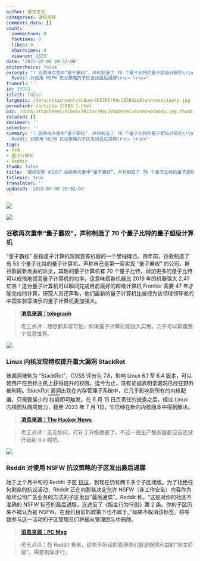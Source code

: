 ```yaml
---
author: 硬核老王
categories: 硬核观察
comments_data: []
count:
  commentnum: 0
  favtimes: 0
  likes: 0
  sharetimes: 0
  viewnum: 1623
date: '2023-07-09 20:52:00'
editorchoice: false
excerpt: "? 谷歌再次重申“量子霸权”，声称制造了 70 个量子比特的量子超级计算机\r\n? Linux 内核发现特权提升重大漏洞 StackRot\r\n?
  Reddit 对使用 NSFW 抗议策略的子区发出最后通牒\r\n» \r\n»"
fromurl: ''
id: 15983
islctt: false
largepic: /data/attachment/album/202307/09/205802z9lwnonmzxpioo4p.jpg
permalink: /article-15983-1.html
pic: /data/attachment/album/202307/09/205802z9lwnonmzxpioo4p.jpg.thumb.jpg
related: []
reviewer: ''
selector: ''
summary: "? 谷歌再次重申“量子霸权”，声称制造了 70 个量子比特的量子超级计算机\r\n? Linux 内核发现特权提升重大漏洞 StackRot\r\n?
  Reddit 对使用 NSFW 抗议策略的子区发出最后通牒\r\n» \r\n»"
tags:
- 内核
- 量子计算机
- Reddit
thumb: false
title: '硬核观察 #1057 谷歌再次重申“量子霸权”，声称制造了 70 个量子比特的量子超级计算'
titlepic: true
translator: ''
updated: '2023-07-09 20:52:00'
---
```


![](/data/attachment/album/202307/09/205802z9lwnonmzxpioo4p.jpg)


![](/data/attachment/album/202307/09/205143sgh7l60hfz7k8h00.jpg)


### 谷歌再次重申“量子霸权”，声称制造了 70 个量子比特的量子超级计算机


“量子霸权” 是指量子计算机超越现有机器的一个里程碑点。四年前，谷歌制造了有 53 个量子比特的量子计算机，声称自己是第一家实现 “量子霸权” 的公司。据谷歌最新发表的论文，其新的量子计算机有 70 个量子比特，增加更多的量子比特可以成倍地提高量子计算机的功率，这意味着新机器比 2019 年的机器强大 2.41 亿倍！这台量子计算机可以瞬间完成目前最好的超级计算机 Frontier 需要 47 年才能完成的计算。研究人员还声称，他们最新的量子计算机比被视为该领域领导者的中国实验室演示的量子计算机更加强大。



> 
> **[消息来源：telegraph](https://www.telegraph.co.uk/business/2023/07/02/google-quantum-computer-breakthrough-instant-calculations/)**
> 
> 
> 



> 
> 老王点评：想想都非常可怕，如果量子计算机能投入实用，几乎可以颠覆整个信息世界。
> 
> 
> 


![](/data/attachment/album/202307/09/205156j8lt3hq9gbel9ljj.jpg)


### Linux 内核发现特权提升重大漏洞 StackRot


该漏洞被称为 “StackRot”，CVSS 评分为 7.8，影响 Linux 6.1 至 6.4 版本，可以使用户在目标主机上获得提升的权限。迄今为止，没有证据表明该漏洞已经在野外被利用。StackRot 漏洞出现在内存管理子系统中，它几乎影响到所有的内核配置，只需要最小的<ruby> 权能 <rt>  capability </rt></ruby>即可触发。在 6 月 15 日负责任的披露之后，经过 Linux 内核团队两周努力，截至 2023 年 7 月 1日，它已经在新的内核版本中得到解决。



> 
> **[消息来源：The Hacker News](https://thehackernews.com/2023/07/researchers-uncover-new-linux-kernel.html)**
> 
> 
> 



> 
> 老王点评：无论如何，打补丁升级就是了。不过一般生产服务器都应该还没升级到 6.x 呢吧。
> 
> 
> 


![](/data/attachment/album/202307/09/205216qwgghgi2kecf6iaz.jpg)


### Reddit 对使用 NSFW 抗议策略的子区发出最后通牒


始于上个月中旬的 Reddit 子区 [抗议](/article-15895-1.html)，到现在仍有两千多个子区闭版。为了杜绝任何剩余的抗议活动，Reddit 正在向那些决定允许 NSFW（非工作安全）内容作为破坏公司广告业务的方式的子区发出“最后通牒”。Reddit 称，“这是对你的社区不准确的 NSFW 标签的最后通牒，这违反了《版主行为守则》第 2 条。你的子区历来不被认为是 NSFW，在我们目前的政策下也不属于。”如果不取消该标签，将导致参与这一活动的子区管理员们将被从管理团队中删除。



> 
> **[消息来源：PC Mag](https://www.pcmag.com/news/reddit-gives-final-warning-to-subreddits-using-nsfw-protest-tactic)**
> 
> 
> 



> 
> 老王点评：在 Reddit 看来，这些不听话的管理员们就是既得利益的“地主阶级”，需要剔除才行。
> 
> 
>